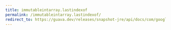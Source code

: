 ```yaml
---
title: immutableintarray.lastindexof
permalink: /immutableintarray.lastindexof/
redirect_to: https://guava.dev/releases/snapshot-jre/api/docs/com/google/common/primitives/ImmutableIntArray.html#lastIndexOf-int-
---
```

